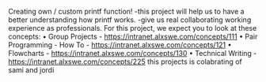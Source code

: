 Creating own / custom printf function!
-this project will help us to have a better understanding how printf works.
-give us real collaborating working experience as professionals.
 For this project, we expect you to look at these concepts:
•	Group Projects - https://intranet.alxswe.com/concepts/111
•	Pair Programming - How To - https://intranet.alxswe.com/concepts/121
•	Flowcharts - https://intranet.alxswe.com/concepts/130
•	Technical Writing - https://intranet.alxswe.com/concepts/225
this projects is colabrating of sami and jordi
